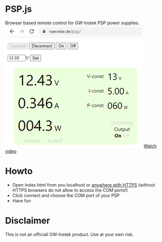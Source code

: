 # PSP.js
Browser based remote control for GW-Instek PSP power supplies.
![Screenshot](img/screenshot.png)
[Watch video](https://www.tiktok.com/@thenitek/video/7061538243711339782)

# Howto
* Open index.html from you localhost or [anywhere with HTTPS](https://thenitek.github.io/PSP.js/) (without HTTPS browsers do not allow to access the COM ports!)
* Click connect and choose the COM port of your PSP
* Have fun

# Disclaimer
This is not an officiall GW-Instek product.
Use at your own risk.
